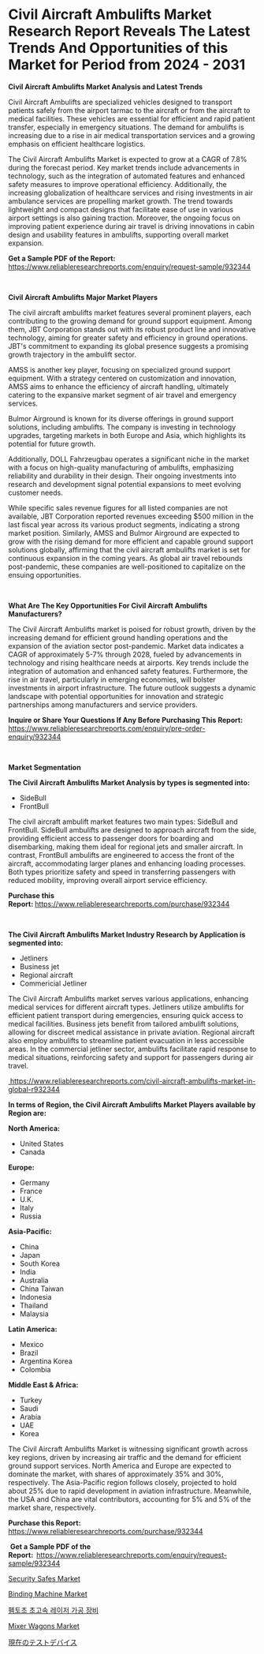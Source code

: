 <p><h1>Civil Aircraft Ambulifts Market Research Report Reveals The Latest Trends And Opportunities of this Market for Period from 2024 - 2031</h1></p><p><strong>Civil Aircraft Ambulifts Market Analysis and Latest Trends</strong></p>
<p><p>Civil Aircraft Ambulifts are specialized vehicles designed to transport patients safely from the airport tarmac to the aircraft or from the aircraft to medical facilities. These vehicles are essential for efficient and rapid patient transfer, especially in emergency situations. The demand for ambulifts is increasing due to a rise in air medical transportation services and a growing emphasis on efficient healthcare logistics.</p><p>The Civil Aircraft Ambulifts Market is expected to grow at a CAGR of 7.8% during the forecast period. Key market trends include advancements in technology, such as the integration of automated features and enhanced safety measures to improve operational efficiency. Additionally, the increasing globalization of healthcare services and rising investments in air ambulance services are propelling market growth. The trend towards lightweight and compact designs that facilitate ease of use in various airport settings is also gaining traction. Moreover, the ongoing focus on improving patient experience during air travel is driving innovations in cabin design and usability features in ambulifts, supporting overall market expansion.</p></p>
<p><strong>Get a Sample PDF of the Report:&nbsp;</strong> <a href="https://www.reliableresearchreports.com/enquiry/request-sample/932344">https://www.reliableresearchreports.com/enquiry/request-sample/932344</a></p>
<p>&nbsp;</p>
<p><strong>Civil Aircraft Ambulifts Major Market Players</strong></p>
<p><p>The civil aircraft ambulifts market features several prominent players, each contributing to the growing demand for ground support equipment. Among them, JBT Corporation stands out with its robust product line and innovative technology, aiming for greater safety and efficiency in ground operations. JBT's commitment to expanding its global presence suggests a promising growth trajectory in the ambulift sector.</p><p>AMSS is another key player, focusing on specialized ground support equipment. With a strategy centered on customization and innovation, AMSS aims to enhance the efficiency of aircraft handling, ultimately catering to the expansive market segment of air travel and emergency services.</p><p>Bulmor Airground is known for its diverse offerings in ground support solutions, including ambulifts. The company is investing in technology upgrades, targeting markets in both Europe and Asia, which highlights its potential for future growth. </p><p>Additionally, DOLL Fahrzeugbau operates a significant niche in the market with a focus on high-quality manufacturing of ambulifts, emphasizing reliability and durability in their design. Their ongoing investments into research and development signal potential expansions to meet evolving customer needs.</p><p>While specific sales revenue figures for all listed companies are not available, JBT Corporation reported revenues exceeding $500 million in the last fiscal year across its various product segments, indicating a strong market position. Similarly, AMSS and Bulmor Airground are expected to grow with the rising demand for more efficient and capable ground support solutions globally, affirming that the civil aircraft ambulifts market is set for continuous expansion in the coming years. As global air travel rebounds post-pandemic, these companies are well-positioned to capitalize on the ensuing opportunities.</p></p>
<p>&nbsp;</p>
<p><strong>What Are The Key Opportunities For Civil Aircraft Ambulifts Manufacturers?</strong></p>
<p><p>The Civil Aircraft Ambulifts market is poised for robust growth, driven by the increasing demand for efficient ground handling operations and the expansion of the aviation sector post-pandemic. Market data indicates a CAGR of approximately 5-7% through 2028, fueled by advancements in technology and rising healthcare needs at airports. Key trends include the integration of automation and enhanced safety features. Furthermore, the rise in air travel, particularly in emerging economies, will bolster investments in airport infrastructure. The future outlook suggests a dynamic landscape with potential opportunities for innovation and strategic partnerships among manufacturers and service providers.</p></p>
<p><strong>Inquire or Share Your Questions If Any Before Purchasing This Report:</strong> <a href="https://www.reliableresearchreports.com/enquiry/pre-order-enquiry/932344">https://www.reliableresearchreports.com/enquiry/pre-order-enquiry/932344</a></p>
<p>&nbsp;</p>
<p><strong>Market Segmentation</strong></p>
<p><strong>The Civil Aircraft Ambulifts Market Analysis by types is segmented into:</strong></p>
<p><ul><li>SideBull</li><li>FrontBull</li></ul></p>
<p><p>The civil aircraft ambulift market features two main types: SideBull and FrontBull. SideBull ambulifts are designed to approach aircraft from the side, providing efficient access to passenger doors for boarding and disembarking, making them ideal for regional jets and smaller aircraft. In contrast, FrontBull ambulifts are engineered to access the front of the aircraft, accommodating larger planes and enhancing loading processes. Both types prioritize safety and speed in transferring passengers with reduced mobility, improving overall airport service efficiency.</p></p>
<p><strong>Purchase this Report:&nbsp;</strong><a href="https://www.reliableresearchreports.com/purchase/932344">https://www.reliableresearchreports.com/purchase/932344</a></p>
<p>&nbsp;</p>
<p><strong>The Civil Aircraft Ambulifts Market Industry Research by Application is segmented into:</strong></p>
<p><ul><li>Jetliners</li><li>Business jet</li><li>Regional aircraft</li><li>Commericial Jetliner</li></ul></p>
<p><p>The Civil Aircraft Ambulifts market serves various applications, enhancing medical services for different aircraft types. Jetliners utilize ambulifts for efficient patient transport during emergencies, ensuring quick access to medical facilities. Business jets benefit from tailored ambulift solutions, allowing for discreet medical assistance in private aviation. Regional aircraft also employ ambulifts to streamline patient evacuation in less accessible areas. In the commercial jetliner sector, ambulifts facilitate rapid response to medical situations, reinforcing safety and support for passengers during air travel.</p></p>
<p><a href="https://www.reliableresearchreports.com/civil-aircraft-ambulifts-market-in-global-r932344">&nbsp;https://www.reliableresearchreports.com/civil-aircraft-ambulifts-market-in-global-r932344</a></p>
<p><strong>In terms of Region, the Civil Aircraft Ambulifts Market Players available by Region are:</strong></p>
<p>
    <p> <strong> North America: </strong>
        <ul>
            <li>United States</li>
            <li>Canada</li>
        </ul>
        </p> 
    <p> <strong> Europe: </strong>
        <ul>
            <li>Germany</li>
            <li>France</li>
            <li>U.K.</li>
            <li>Italy</li>
            <li>Russia</li>
        </ul>
        </p> 
    <p> <strong> Asia-Pacific: </strong>
        <ul>
            <li>China</li>
            <li>Japan</li>
            <li>South Korea</li>
            <li>India</li>
            <li>Australia</li>
            <li>China Taiwan</li>
            <li>Indonesia</li>
            <li>Thailand</li>
            <li>Malaysia</li>
        </ul>
        </p> 
    <p> <strong> Latin America: </strong>
        <ul>
            <li>Mexico</li>
            <li>Brazil</li>
            <li>Argentina Korea</li>
            <li>Colombia</li>
        </ul>
        </p> 
    <p> <strong> Middle East & Africa: </strong>
        <ul>
            <li>Turkey</li>
            <li>Saudi</li>
            <li>Arabia</li>
            <li>UAE</li>
            <li>Korea</li>
        </ul>
    </p>
    </p>
<p><p>The Civil Aircraft Ambulifts Market is witnessing significant growth across key regions, driven by increasing air traffic and the demand for efficient ground support services. North America and Europe are expected to dominate the market, with shares of approximately 35% and 30%, respectively. The Asia-Pacific region follows closely, projected to hold about 25% due to rapid development in aviation infrastructure. Meanwhile, the USA and China are vital contributors, accounting for 5% and 5% of the market share, respectively.</p></p>
<p><strong>Purchase this Report: </strong><a href="https://www.reliableresearchreports.com/purchase/932344">https://www.reliableresearchreports.com/purchase/932344</a></p>
<p>&nbsp;<strong>Get a Sample PDF of the Report:&nbsp;&nbsp;</strong><a href="https://www.reliableresearchreports.com/enquiry/request-sample/932344">https://www.reliableresearchreports.com/enquiry/request-sample/932344</a></p>
<p><strong></strong></p>
<p><p><a href="https://medium.com/@judypierce2022/in-the-security-safes-market-the-main-focus-is-on-keeping-costs-low-and-getting-the-most-out-of-1a8547f6fcd7">Security Safes Market</a></p><p><a href="https://medium.com/@judypierce2022/how-the-binding-machine-market-is-changing-from-2024-to-2031-460ecbfdf426">Binding Machine Market</a></p><p><a href="https://medium.com/@marielesch2023/femtosecond-ultrafast-lasers-processing-equipment-market-%EC%9D%98-%EA%B8%80%EB%A1%9C%EB%B2%8C-%EC%8B%9C%EC%9E%A5-%EA%B0%9C%EC%9A%94%EB%8A%94-%EC%A0%84-%EC%84%B8%EA%B3%84-%EB%B0%8F-%EC%A3%BC%EC%9A%94-%EC%8B%9C%EC%9E%A5%EC%9D%98-%EC%82%B0%EC%97%85%EC%97%90-%EC%98%81%ED%96%A5%EC%9D%84-%EB%AF%B8%EC%B9%98%EB%8A%94-133b032dffb6">펨토초 초고속 레이저 가공 장비</a></p><p><a href="https://www.linkedin.com/pulse/mixer-wagons-market-outlook-complete-industry-analysis-2024-2031-zsh9e?trackingId=17XzCXdKQDaZipAhimHIAw%3D%3D">Mixer Wagons Market</a></p><p><a href="https://medium.com/@adfwe254/current-test-device-market-%E3%81%AF-%E3%82%B3%E3%82%B9%E3%83%88%E7%AE%A1%E7%90%86%E3%81%A8%E5%8A%B9%E7%8E%87%E5%90%91%E4%B8%8A%E3%82%92%E5%84%AA%E5%85%88%E3%81%97%E3%81%BE%E3%81%99-%E3%81%95%E3%82%89%E3%81%AB-%E5%A0%B1%E5%91%8A%E6%9B%B8%E3%81%AF%E5%B8%82%E5%A0%B4%E3%81%AE%E9%9C%80%E8%A6%81%E9%9D%A2%E3%81%A8%E4%BE%9B%E7%B5%A6%E9%9D%A2%E3%81%AE%E4%B8%A1%E6%96%B9%E3%82%92%E3%82%AB%E3%83%90%E3%83%BC%E3%81%97%E3%81%A6%E3%81%84%E3%81%BE%E3%81%99-current-test-device-c6a572127267">現在のテストデバイス</a></p></p>